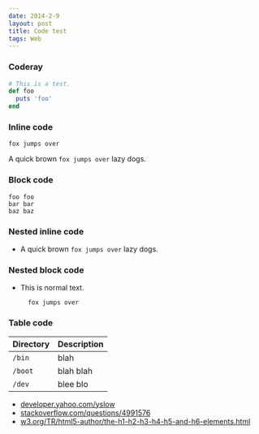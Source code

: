 ```yaml
---
date: 2014-2-9
layout: post
title: Code test
tags: Web
---
```


### Coderay

~~~ ruby
# This is a test.
def foo
  puts 'foo'
end
~~~

### Inline code
`fox jumps over`

A quick brown `fox jumps over` lazy dogs.

### Block code

~~~
foo foo
bar bar
baz baz
~~~

### Nested inline code
* A quick brown `fox jumps over` lazy dogs.

### Nested block code
* This is normal text.
        
        fox jumps over

### Table code

Directory | Description
----------|------------
`/bin`    | blah
`/boot`   | blah blah
`/dev`    | blee blo

* [developer.yahoo.com/yslow](http://developer.yahoo.com/yslow)
* [stackoverflow.com/questions/4991576][s]
* [w3.org/TR/html5-author/the-h1-h2-h3-h4-h5-and-h6-elements.html][w]

[s]:http://stackoverflow.com/questions/4991576
[w]:http://w3.org/TR/html5-author/the-h1-h2-h3-h4-h5-and-h6-elements.html
